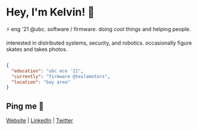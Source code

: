 # Hey, I'm Kelvin! 👋

⚡ eng '21 @ubc. software / firmware. doing cool things and helping people.

interested in distributed systems, security, and robotics. 
occasionally figure skates and takes photos.

```json

{
  "education": "ubc ece '21",
  "currently": "firmware @teslamotors",
  "location": "bay area"
}

```

## Ping me :postbox:
[Website](https://www.kelvinkoon.dev/) | [LinkedIn](https://www.linkedin.com/in/kelvinkoon/) | [Twitter](https://twitter.com/NotCelsiusDeg)
